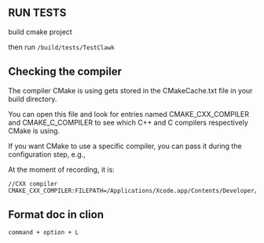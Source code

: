 ## RUN TESTS
build cmake project

then run `/build/tests/TestClawk`

## Checking the compiler

The compiler CMake is using gets stored in the CMakeCache.txt file in your build directory. 

You can open this file and look for entries named CMAKE_CXX_COMPILER and CMAKE_C_COMPILER to see which C++ and C compilers respectively CMake is using.

If you want CMake to use a specific compiler, you can pass it during the configuration step, e.g.,

At the moment of recording, it is:
```
//CXX compiler
CMAKE_CXX_COMPILER:FILEPATH=/Applications/Xcode.app/Contents/Developer/Toolchains/XcodeDefault.xctoolchain/usr/bin/c++

```

## Format doc in clion

`command + option + L`
